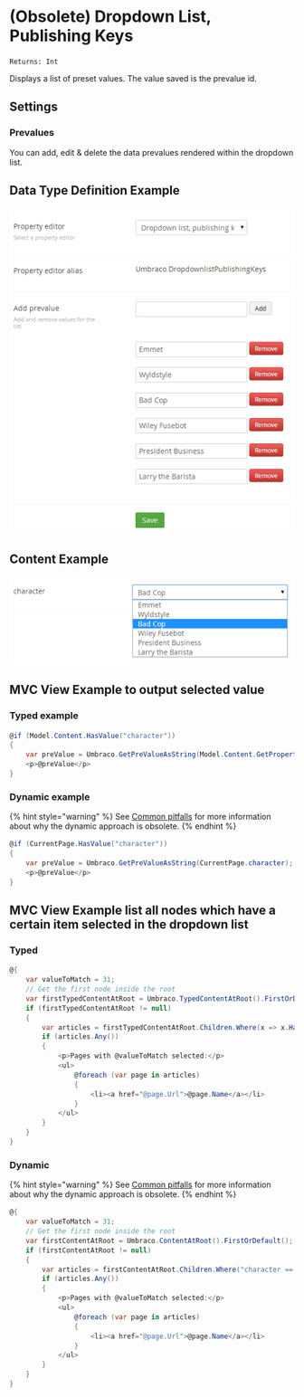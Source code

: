 # (Obsolete) Dropdown List, Publishing Keys

`Returns: Int`

Displays a list of preset values. The value saved is the prevalue id.

## Settings

### Prevalues

You can add, edit & delete the data prevalues rendered within the dropdown list.

## Data Type Definition Example

![Dropdown List Data Type Definition](../../built-in-property-editors/dropdown/images/Dropdown-List-Keys-DataType.png)

## Content Example

![Dropdown List Content](../../built-in-property-editors/dropdown/images/Dropdown-List-Keys-Content.png)

## MVC View Example to output selected value

### Typed example

```csharp
@if (Model.Content.HasValue("character"))
{
    var preValue = Umbraco.GetPreValueAsString(Model.Content.GetPropertyValue<int>("character"));
    <p>@preValue</p>
}
```

### Dynamic example

{% hint style="warning" %}
See [Common pitfalls](broken-reference) for more information about why the dynamic approach is obsolete.
{% endhint %}

```csharp
@if (CurrentPage.HasValue("character"))
{
    var preValue = Umbraco.GetPreValueAsString(CurrentPage.character);
    <p>@preValue</p>
}
```

## MVC View Example list all nodes which have a certain item selected in the dropdown list

### Typed

```csharp
@{
    var valueToMatch = 31;
    // Get the first node inside the root
    var firstTypedContentAtRoot = Umbraco.TypedContentAtRoot().FirstOrDefault();
    if (firstTypedContentAtRoot != null)
    {
        var articles = firstTypedContentAtRoot.Children.Where(x => x.HasValue("character") && x.GetPropertyValue<int>("character") == valueToMatch);
        if (articles.Any())
        {
            <p>Pages with @valueToMatch selected:</p>
            <ul>
                @foreach (var page in articles)
                {
                    <li><a href="@page.Url">@page.Name</a></li>
                }
            </ul>
        }
    }
}
```

### Dynamic

{% hint style="warning" %}
See [Common pitfalls](broken-reference) for more information about why the dynamic approach is obsolete.
{% endhint %}

```csharp
@{
    var valueToMatch = 31;
    // Get the first node inside the root
    var firstContentAtRoot = Umbraco.ContentAtRoot().FirstOrDefault();
    if (firstContentAtRoot != null)
    {
        var articles = firstContentAtRoot.Children.Where("character == @0", valueToMatch);
        if (articles.Any())
        {
            <p>Pages with @valueToMatch selected:</p>
            <ul>
                @foreach (var page in articles)
                {
                    <li><a href="@page.Url">@page.Name</a></li>
                }
            </ul>
        }
    }
}
```
